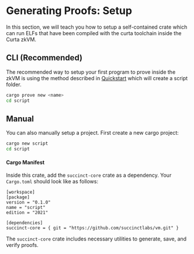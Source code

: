 # Generating Proofs: Setup

In this section, we will teach you how to setup a self-contained crate which can run ELFs that have been compiled with the curta toolchain inside the Curta zkVM.

## CLI (Recommended)

The recommended way to setup your first program to prove inside the zkVM is using the method described in [Quickstart](../getting-started/quickstart.md) which will create a script folder.

```bash
cargo prove new <name>
cd script
```


## Manual

You can also manually setup a project. First create a new cargo project:

```bash
cargo new script
cd script
```

#### Cargo Manifest

Inside this crate, add the `succinct-core` crate as a dependency. Your `Cargo.toml` should look like as follows:

```rust,noplayground
[workspace]
[package]
version = "0.1.0"
name = "script"
edition = "2021"

[dependencies]
succinct-core = { git = "https://github.com/succinctlabs/vm.git" }
```

The `succinct-core` crate includes necessary utilities to generate, save, and verify proofs.
